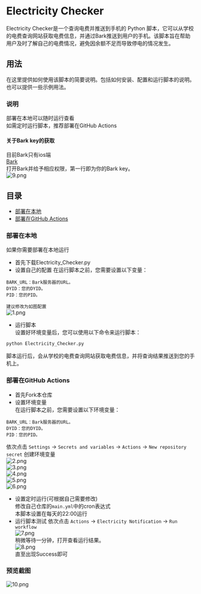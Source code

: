 # Electricity Checker
Electricity Checker是一个查询电费并推送到手机的 Python 脚本，它可以从学校的电费查询网站获取电费信息，并通过Bark推送到用户的手机。该脚本旨在帮助用户及时了解自己的电费情况，避免因余额不足而导致停电的情况发生。
## 用法
在这里提供如何使用该脚本的简要说明。包括如何安装、配置和运行脚本的说明。也可以提供一些示例用法。
### 说明
部署在本地可以随时运行查看  
如需定时运行脚本，推荐部署在GitHub Actions  
#### 关于Bark key的获取
目前Bark只有ios端  
[Bark](https://apps.apple.com/cn/app/bark-%E7%BB%99%E4%BD%A0%E7%9A%84%E6%89%8B%E6%9C%BA%E5%8F%91%E6%8E%A8%E9%80%81/id1403753865)  
打开Bark并给予相应权限，第一行即为你的Bark key。  
![9.png](png/9.png)
## 目录
 - [部署在本地](#部署在本地)
 - [部署在GitHub Actions](#部署在GitHub-Actions)
### 部署在本地
如果你需要部署在本地运行
- 首先下载Electricity_Checker.py
- 设置自己的配置
在运行脚本之前，您需要设置以下变量：
```
BARK_URL：Bark服务器的URL。
DYID：您的DYID。
PID：您的PID。
```
`建议修改为如图配置`  
![1.png](/png/1.png)
- 运行脚本  
设置好环境变量后，您可以使用以下命令来运行脚本：
```python
python Electricity_Checker.py
```
脚本运行后，会从学校的电费查询网站获取电费信息，并将查询结果推送到您的手机上。
### 部署在GitHub Actions
- 首先Fork本仓库
- 设置环境变量  
在运行脚本之前，您需要设置以下环境变量：
```
BARK_URL：Bark服务器的URL。
DYID：您的DYID。
PID：您的PID。
```
依次点击 `Settings` -> `Secrets and variables` -> `Actions` -> `New repository secret` 创建环境变量  
![2.png](/png/2.png)  
![3.png](/png/3.png)  
![4.png](/png/4.png)  
![5.png](/png/5.png)  
![6.png](/png/6.png)
- 设置定时运行(可根据自己需要修改)  
修改自己仓库的`main.yml`中的cron表达式  
本脚本设置在每天的22:00运行
- 运行脚本测试
依次点击 `Actions` -> `Electricity Notification` -> `Run workflow`  
![7.png](/png/7.png)  
稍微等待一分钟，打开查看运行结果。  
![8.png](/png/8.png)  
直至出现Success即可
### 预览截图
![10.png](/png/10.png)
